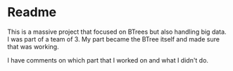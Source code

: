# Readme
This is a massive project that focused on BTrees but also handling big data. I was part of a team of 3. My part became the BTree itself and made sure that was working.

I have comments on which part that I worked on and what I didn't do.
